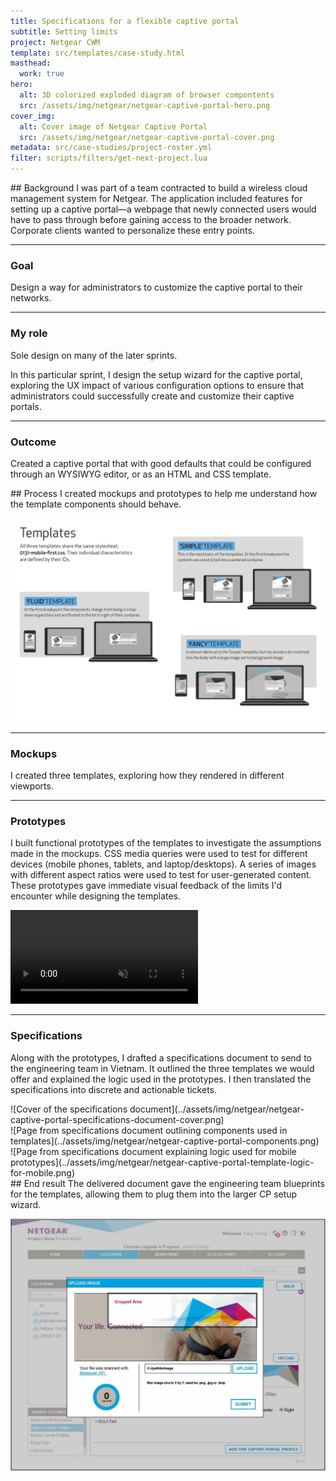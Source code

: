 ```yaml
---
title: Specifications for a flexible captive portal
subtitle: Setting limits
project: Netgear CWM
template: src/templates/case-study.html
masthead:
  work: true
hero:
  alt: 3D colorized exploded diagram of browser compontents
  src: /assets/img/netgear/netgear-captive-portal-hero.png
cover_img:
  alt: Cover image of Netgear Captive Portal
  src: /assets/img/netgear/netgear-captive-portal-cover.png
metadata: src/case-studies/project-roster.yml
filter: scripts/filters/get-next-project.lua
---
```


<section class="grid indenter:3/5 flip-top:kid border-top:3px border-accent:cyan">
## Background 
I was part of a team contracted to build a wireless cloud management system for Netgear. The application included features for setting up a captive portal—a webpage that newly connected users would have to pass through before gaining access to the broader network. Corporate clients wanted to personalize these entry points.

--- 

### Goal 
Design a way for administrators to customize the captive portal to their networks.

---

### My role 
Sole design on many of the later sprints.

In this particular sprint, I design the setup wizard for the captive portal, exploring the UX impact of various configuration options to ensure that administrators could successfully create and customize their captive portals.

---

### Outcome		
Created a captive portal that with good defaults that could be configured through an WYSIWYG editor, or as an HTML and CSS template. 

</section>

<section class="grid indenter:3/2/4 flip-top:kid border-top:3px border-accent:magenta">
## Process 
I created mockups and prototypes to help me understand how the template components should behave.

<div class="half border:img margin-stack:large" data-tab="1">

![Page from specifications document showing three templates](../assets/img/netgear/netgear-captive-portal-template-variants.png)
</div>

---

### Mockups 
I created three templates, exploring how they rendered in different viewports.

---

### Prototypes 
I built functional prototypes of the templates to investigate the assumptions made in the mockups. CSS media queries were used to test for different devices (mobile phones, tablets, and laptop/desktops). A series of images with different aspect ratios were used to test for user-generated content.
These prototypes gave immediate visual feedback of the limits I'd encounter while designing the templates.

<!--*What is the goal of these points? what is the value of these endeavors? one more sentence to close the loop...*-->

<video class="" autoplay playsinline muted loop>
  <source src="/assets/video/netgear-captive-portal-prototype.mp4" type="video/mp4">
</video>

---

### Specifications 
Along with the prototypes, I drafted a specifications document to send to the engineering team in Vietnam. It outlined the three templates we would offer and explained the logic used in the prototypes.
I then translated the specifications into discrete and actionable tickets.

<div class="left-third border:img">
![Cover of the specifications document](../assets/img/netgear/netgear-captive-portal-specifications-document-cover.png)
</div>

<div class="margin-top:size3 border:img" data-tab="2">
![Page from specifications document outlining components used in templates](../assets/img/netgear/netgear-captive-portal-components.png)
</div>

<div class="margin-top:size3 border:img" data-tab="2">
![Page from specifications document explaining logic used for mobile prototypes](../assets/img/netgear/netgear-captive-portal-template-logic-for-mobile.png)
</div>

</section> 

<section class="grid indenter:3/5 flip-top:kid border-top:3px border-accent:yellow">
## End result 
The delivered document gave the engineering team blueprints for the templates, allowing them to plug them into the larger CP setup wizard.

![Image uploader used in the captive portal customizer](../assets/img/netgear/netgear-captive-portal-image-uploader.jpg)

</section>
